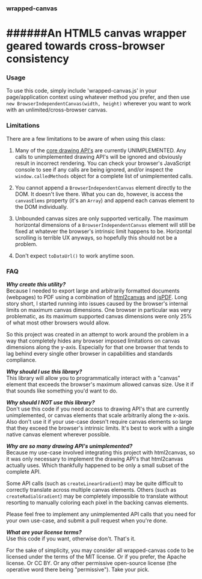 ### wrapped-canvas
######An HTML5 canvas wrapper geared towards cross-browser consistency
=========


### Usage

To use this code, simply include 'wrapped-canvas.js' in your page/application context using whatever method you prefer, and then use `new BrowserIndependentCanvas(width, height)` wherever you want to work with an unlimited/cross-browser canvas.


### Limitations

There are a few limitations to be aware of when using this class:

1.  Many of the [core drawing API's](http://www.w3schools.com/tags/ref_canvas.asp) are currently UNIMPLEMENTED.   Any calls to unimplemented drawing API's will be ignored and obviously result in incorrect rendering.  You can check your browser's JavaScript console to see if any calls are being ignored, and/or inspect the `window.calledMethods` object for a complete list of unimplemented calls.

2.  You cannot append a `BrowserIndependentCanvas` element directly to the DOM.  It doesn't live there.  What you can do, however, is access the `canvasElems` property (it's an `Array`) and append each canvas element to the DOM individually. 

3.  Unbounded canvas sizes are only supported vertically.  The maximum horizontal dimensions of a `BrowserIndependentCanvas` element will still be fixed at whatever the browser's intrinsic limit happens to be.  Horizontal scrolling is terrible UX anyways, so hopefully this should not be a problem.

4.  Don't expect `toDataUrl()` to work anytime soon.


### FAQ

**_Why create this utility?_**<br />
Because I needed to export large and arbitrarily formatted documents (webpages) to PDF using a combination of [html2canvas](https://github.com/niklasvh/html2canvas) and [jsPDF](https://github.com/MrRio/jsPDF).  Long story short, I started running into issues caused by the browser's internal limits on maximum canvas dimensions.  One browser in particular was very problematic, as its maximum supported canvas dimensions were only 25% of what most other browsers would allow.  

So this project was created in an attempt to work around the problem in a way that completely hides any browser imposed limitations on canvas dimensions along the y-axis.  Especially for that one browser that tends to lag behind every single other browser in capabilities and standards compliance.

**_Why should I use this library?_**<br />
This library will allow you to programmatically interact with a "canvas" element that exceeds the browser's maximum allowed canvas size.  Use it if that sounds like something you'd want to do.

**_Why should I NOT use this library?_**<br />
Don't use this code if you need access to drawing API's that are currently unimplemented, or canvas elements that scale arbitrarily along the x-axis.  Also don't use it if your use-case doesn't require canvas elements so large that they exceed the browser's intrinsic limits.  It's best to work with a single native canvas element wherever possible.  

**_Why are so many drawing API's unimplemented?_**<br />
Because my use-case involved integrating this project with html2canvas, so it was only necessary to implement the drawing API's that html2canvas actually uses.  Which thankfully happened to be only a small subset of the complete API.  

Some API calls (such as `createLinearGradient`) may be quite difficult to correctly translate across multiple canvas elements.  Others (such as `createRadialGradient`) may be completely impossible to translate without resorting to manually coloring each pixel in the backing canvas elements.  

Please feel free to implement any unimplemented API calls that you need for your own use-case, and submit a pull request when you're done.

**_What are your license terms?_**<br />
Use this code if you want, otherwise don't.  That's it.  

For the sake of simplicity, you may consider all wrapped-canvas code to be licensed under the terms of the MIT license. Or if you prefer, the Apache license. Or CC BY. Or any other permissive open-source license (the operative word there being "permissive"). Take your pick.
